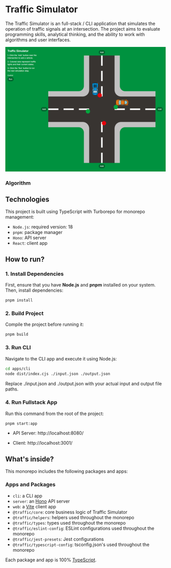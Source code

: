 # Traffic Simulator

The Traffic Simulator is an full-stack / CLI application that simulates the operation of traffic signals at an intersection. The project aims to evaluate programming skills, analytical thinking, and the ability to work with algorithms and user interfaces.

![Client Demo App](./assets/client-app.png)

### Algorithm

## Technologies

This project is built using TypeScript with Turborepo for monorepo management:

- `Node.js`: required version: 18
- `pnpm`: package manager
- `Hono`: API server
- `React`: client app

## How to run?

### 1. Install Dependencies

First, ensure that you have **Node.js** and **pnpm** installed on your system. Then, install dependencies:

```bash
pnpm install
```

### 2. Build Project

Compile the project before running it:

```bash
pnpm build
```

### 3. Run CLI

Navigate to the CLI app and execute it using Node.js:

```bash
cd apps/cli
node dist/index.cjs ./input.json ./output.json
```

Replace ./input.json and ./output.json with your actual input and output file paths.

### 4. Run Fullstack App

Run this command from the root of the project:

```bash
pnpm start:app
```

- API Server: http://localhost:8080/

- Client: http://localhost:3001/

## What's inside?

This monorepo includes the following packages and apps:

### Apps and Packages

- `cli`: a CLI app
- `server`: an [Hono](https://hono.dev/) API server
- `web`: a [Vite](https://vitejs.dev/) client app
- `@traffic/core`: core business logic of Traffic Simulator
- `@traffic/helpers`: helpers used throughout the monorepo
- `@traffic/types`: types used throughout the monorepo
- `@traffic/eslint-config`: ESLint configurations used throughout the monorepo
- `@traffic/jest-presets`: Jest configurations
- `@traffic/typescript-config`: tsconfig.json's used throughout the monorepo

Each package and app is 100% [TypeScript](https://www.typescriptlang.org/).
